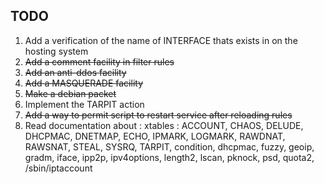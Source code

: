 ## TODO
  1. Add a verification of the name of INTERFACE thats exists in on the hosting system
  2. ~~Add a comment facility in filter rules~~
  3. ~~Add an anti-ddos facility~~
  4. ~~Add a MASQUERADE facility~~
  5. ~~Make a debian packet~~
  6. Implement the TARPIT action
  7. ~~Add a way to permit script to restart service after reloading rules~~
  8. Read documentation about : xtables : ACCOUNT, CHAOS, DELUDE, DHCPMAC, DNETMAP, ECHO, IPMARK, LOGMARK, RAWDNAT, RAWSNAT, STEAL, SYSRQ, TARPIT, condition, dhcpmac, fuzzy, geoip, gradm, iface, ipp2p, ipv4options, length2, lscan, pknock, psd, quota2, /sbin/iptaccount

